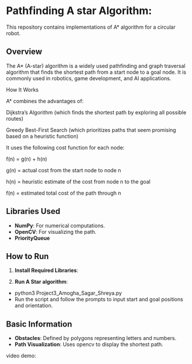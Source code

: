 # Pathfinding A star Algorithm: 
This repository contains implementations of A* algorithm for a circular robot.

## Overview 

The A* (A-star) algorithm is a widely used pathfinding and graph traversal algorithm that finds the shortest path from a start node to a goal node. It is commonly used in robotics, game development, and AI applications.

How It Works

A* combines the advantages of:

Dijkstra’s Algorithm (which finds the shortest path by exploring all possible routes)

Greedy Best-First Search (which prioritizes paths that seem promising based on a heuristic function)


It uses the following cost function for each node:

f(n) = g(n) + h(n)

g(n) = actual cost from the start node to node n

h(n) = heuristic estimate of the cost from node n to the goal

f(n) = estimated total cost of the path through n



## Libraries Used

- **NumPy**: For numerical computations.
- **OpenCV**: For visualizing the path.
- **PriorityQueue**
  
  
## How to Run

1. **Install Required Libraries**:

2. **Run A Star algorithm**:
- python3 Project3_Amogha_Sagar_Shreya.py
- Run the script and follow the prompts to input start and goal positions and orientation.

## Basic Information

- **Obstacles**: Defined by polygons representing letters and numbers.
- **Path Visualization**: Uses opencv to display the shortest path.

video demo:
